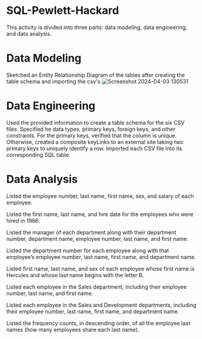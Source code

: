 # SQL-Pewlett-Hackard
This activity is divided into three parts: data modeling, data engineering, and data analysis.

# Data Modeling
Sketched an Entity Relationship Diagram of the tables after creating the table schema and importing the csv's
![Screenshot 2024-04-03 130531](https://github.com/divyasgovil/SQL-Pewlett-Hackard/assets/157430192/ab4ea72f-5fe7-4445-a5b5-62eba004c571)

# Data Engineering
Used the provided information to create a table schema for the six CSV files. Specified he data types, primary keys, foreign keys, and other constraints. For the primary keys, verified that the column is unique. Otherwise, created a composite keyLinks to an external site taking two primary keys to uniquely identify a row. Imported each CSV file into its corresponding SQL table.

# Data Analysis
Listed the employee number, last name, first name, sex, and salary of each employee.

Listed the first name, last name, and hire date for the employees who were hired in 1986.

Listed the manager of each department along with their department number, department name, employee number, last name, and first name.

Listed the department number for each employee along with that employee’s employee number, last name, first name, and department name.

Listed first name, last name, and sex of each employee whose first name is Hercules and whose last name begins with the letter B.

Listed each employee in the Sales department, including their employee number, last name, and first name.

Listed each employee in the Sales and Development departments, including their employee number, last name, first name, and department name.

Listed the frequency counts, in descending order, of all the employee last names (how many employees share each last name).
